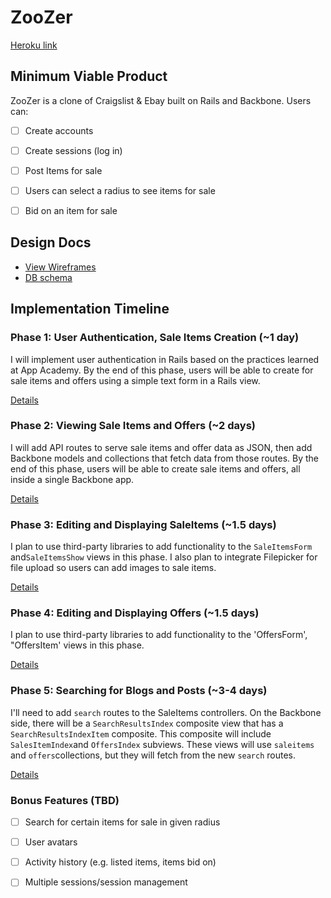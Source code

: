 # ZooZer

[Heroku link][heroku]

[heroku]: http://www.zoozer.io

## Minimum Viable Product
ZooZer is a clone of Craigslist & Ebay built on Rails and Backbone. Users can:

<!-- This is a Markdown checklist. Use it to keep track of your progress! -->

- [ ] Create accounts
- [ ] Create sessions (log in)
- [ ] Post Items for sale
- [ ] Users can select a radius to see items for sale
- [ ] Bid on an item for sale


## Design Docs
* [View Wireframes][views]
* [DB schema][schema]

[views]: ./docs/views.md
[schema]: ./docs/schema.md

## Implementation Timeline

### Phase 1: User Authentication, Sale Items Creation (~1 day)
I will implement user authentication in Rails based on the practices learned at
App Academy. By the end of this phase, users will be able to create for sale items and offers using a simple text form in a Rails view.

[Details][phase-one]

### Phase 2: Viewing Sale Items and Offers (~2 days)
I will add API routes to serve sale items and offer data as JSON, then add Backbone
models and collections that fetch data from those routes. By the end of this
phase, users will be able to create sale items and offers, all
inside a single Backbone app.

[Details][phase-two]

### Phase 3: Editing and Displaying SaleItems (~1.5 days)
I plan to use third-party libraries to add functionality to the `SaleItemsForm` and`SaleItemsShow` views in this phase.  I also plan to integrate Filepicker for file upload so users can add images to sale items.

[Details][phase-three]

### Phase 4: Editing and Displaying Offers (~1.5 days)
I plan to use third-party libraries to add functionality to the 'OffersForm', "OffersItem' views in this phase.

[Details][phase-four]

### Phase 5: Searching for Blogs and Posts (~3-4 days)
I'll need to add `search` routes to the SaleItems controllers. On the
Backbone side, there will be a `SearchResultsIndex` composite view that has a `SearchResultsIndexItem` composite. This composite will include `SalesItemIndex`and `OffersIndex` subviews. These views will use `saleitems` and `offers`collections, but they will fetch from the new `search` routes.

[Details][phase-five]

### Bonus Features (TBD)
- [ ] Search for certain items for sale in given radius
- [ ] User avatars
- [ ] Activity history (e.g. listed items, items bid on)
- [ ] Multiple sessions/session management


[phase-one]: ./docs/phases/phase1.md
[phase-two]: ./docs/phases/phase2.md
[phase-three]: ./docs/phases/phase3.md
[phase-four]: ./docs/phases/phase4.md
[phase-five]: ./docs/phases/phase5.md
